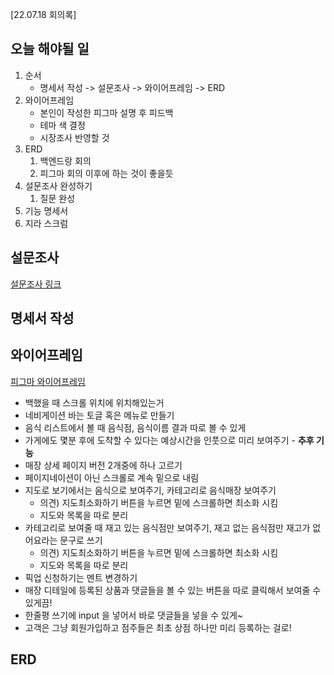[22.07.18 회의록]

## 오늘 해야될 일

1. 순서
   - 명세서 작성 -> 설문조사 -> 와이어프레임 -> ERD
2. 와이어프레임
   - 본인이 작성한 피그마 설명 후 피드백
   - 테마 색 결정
   - 시장조사 반영할 것
3. ERD
   1. 백엔드랑 회의
   2. 피그마 회의 이후에 하는 것이 좋을듯
4. 설문조사 완성하기
   1. 질문 완성
5. 기능 명세서
6. 지라 스크럼



## 설문조사

[설문조사 링크](https://forms.gle/XC7nNyr6h2a7rZgU8)



## 명세서 작성





## 와이어프레임

[피그마 와이어프레임](https://www.figma.com/file/UG5QrVR6URJbkpAEwj51EI/onsikgo?node-id=101%3A6)

- 백했을 때 스크롤 위치에 위치해있는거
- 네비게이션 바는 토글 혹은 메뉴로 만들기
- 음식 리스트에서 볼 때 음식점, 음식이름 결과 따로 볼 수 있게 
- 가게에도 몇분 후에 도착할 수 있다는 예상시간을 인풋으로 미리 보여주기 - **추후 기능**
- 매장 상세 페이지 버전 2개중에 하나 고르기
- 페이지네이션이 아닌 스크롤로 계속 밑으로 내림
- 지도로 보기에서는 음식으로 보여주기, 카테고리로 음식매장 보여주기
  - 의견) 지도최소화하기 버튼을 누르면 밑에 스크롤하면 최소화 시킴
  - 지도와 목록을 따로 분리 
- 카테고리로 보여줄 때 재고 있는 음식점만 보여주기, 재고 없는 음식점만 재고가 없어요라는 문구로 쓰기
  - 의견) 지도최소화하기 버튼을 누르면 밑에 스크롤하면 최소화 시킴
  - 지도와 목록을 따로 분리
- 픽업 신청하기는 멘트 변경하기
- 매장 디테일에 등록된 상품과 댓글들을 볼 수 있는 버튼을 따로 클릭해서 보여줄 수 있게끔!
- 한줄평 쓰기에 input 을 넣어서 바로 댓글들을 넣을 수 있게~
- 고객은 그냥 회원가입하고 점주들은 최초 상점 하나만 미리 등록하는 걸로!

## ERD

